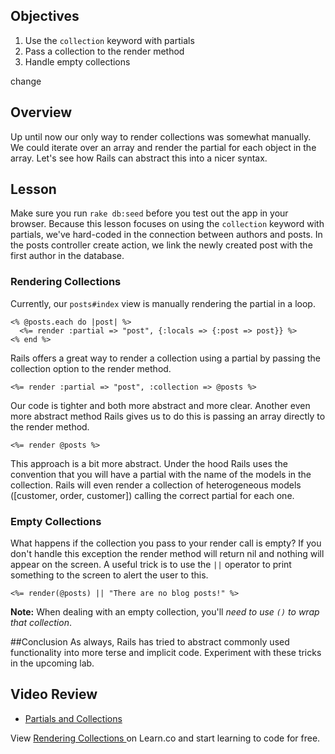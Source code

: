## Objectives

 1. Use the `collection` keyword with partials
 2. Pass a collection to the render method
 3. Handle empty collections

 change

## Overview
Up until now our only way to render collections was somewhat manually.  We could iterate over an array and render the partial for each object in the array.  Let's see how Rails can abstract this into a nicer syntax.

## Lesson

Make sure you run `rake db:seed` before you test out the app in your browser. Because this lesson focuses on using the `collection` keyword with partials, we've hard-coded in the connection between authors and posts. In the posts controller create action, we link the newly created post with the first author in the database.

### Rendering Collections
Currently, our `posts#index` view is manually rendering the partial in a loop.
```erb
<% @posts.each do |post| %>
  <%= render :partial => "post", {:locals => {:post => post}} %>
<% end %>
```

Rails offers a great way to render a collection using a partial by passing the collection option to the render method.

```erb
<%= render :partial => "post", :collection => @posts %>
```

Our code is tighter and both more abstract and more clear.
Another even more abstract method Rails gives us to do this is passing an array directly to the render method.

```erb
<%= render @posts %>
```

This approach is a bit more abstract.  Under the hood Rails uses the convention that you will have a partial with the name of the models in the collection.  Rails will even render a collection of heterogeneous models ([customer, order, customer]) calling the correct partial for each one.

### Empty Collections

What happens if the collection you pass to your render call is empty?  If you don't handle this exception the render method will return nil and nothing will appear on the screen.  A useful trick is to use the `||` operator to print something to the screen to alert the user to this.

```erb
<%= render(@posts) || "There are no blog posts!" %>
```

**Note:** When dealing with an empty collection, you'll *need to use `()` to wrap that collection*.

##Conclusion
As always, Rails has tried to abstract commonly used functionality into more terse and implicit code.  Experiment with these tricks in the upcoming lab.

## Video Review

* [Partials and Collections](https://www.youtube.com/watch?v=XpthyOc767U)

<p data-visibility='hidden'>View <a href='https://learn.co/lessons/rendering-collections-reading'>Rendering Collections </a> on Learn.co and start learning to code for free.</p>
